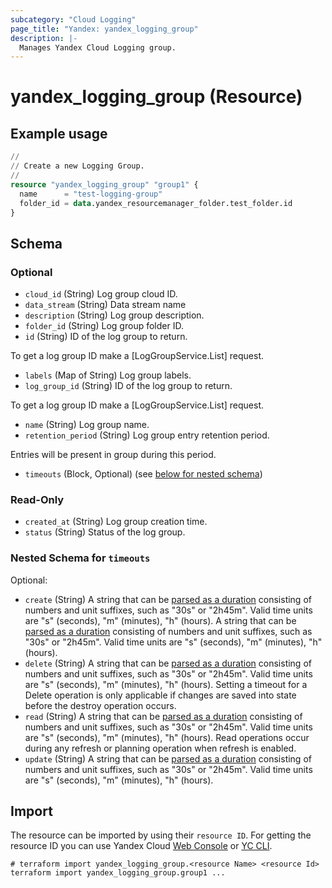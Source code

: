 ```yaml
---
subcategory: "Cloud Logging"
page_title: "Yandex: yandex_logging_group"
description: |-
  Manages Yandex Cloud Logging group.
---
```


# yandex_logging_group (Resource)



## Example usage

```terraform
//
// Create a new Logging Group.
//
resource "yandex_logging_group" "group1" {
  name      = "test-logging-group"
  folder_id = data.yandex_resourcemanager_folder.test_folder.id
}
```

<!-- schema generated by tfplugindocs -->
## Schema

### Optional

- `cloud_id` (String) Log group cloud ID.
- `data_stream` (String) Data stream name
- `description` (String) Log group description.
- `folder_id` (String) Log group folder ID.
- `id` (String) ID of the log group to return.

 To get a log group ID make a [LogGroupService.List] request.
- `labels` (Map of String) Log group labels.
- `log_group_id` (String) ID of the log group to return.

 To get a log group ID make a [LogGroupService.List] request.
- `name` (String) Log group name.
- `retention_period` (String) Log group entry retention period.

 Entries will be present in group during this period.
- `timeouts` (Block, Optional) (see [below for nested schema](#nestedblock--timeouts))

### Read-Only

- `created_at` (String) Log group creation time.
- `status` (String) Status of the log group.

<a id="nestedblock--timeouts"></a>
### Nested Schema for `timeouts`

Optional:

- `create` (String) A string that can be [parsed as a duration](https://pkg.go.dev/time#ParseDuration) consisting of numbers and unit suffixes, such as "30s" or "2h45m". Valid time units are "s" (seconds), "m" (minutes), "h" (hours). A string that can be [parsed as a duration](https://pkg.go.dev/time#ParseDuration) consisting of numbers and unit suffixes, such as "30s" or "2h45m". Valid time units are "s" (seconds), "m" (minutes), "h" (hours).
- `delete` (String) A string that can be [parsed as a duration](https://pkg.go.dev/time#ParseDuration) consisting of numbers and unit suffixes, such as "30s" or "2h45m". Valid time units are "s" (seconds), "m" (minutes), "h" (hours). Setting a timeout for a Delete operation is only applicable if changes are saved into state before the destroy operation occurs.
- `read` (String) A string that can be [parsed as a duration](https://pkg.go.dev/time#ParseDuration) consisting of numbers and unit suffixes, such as "30s" or "2h45m". Valid time units are "s" (seconds), "m" (minutes), "h" (hours). Read operations occur during any refresh or planning operation when refresh is enabled.
- `update` (String) A string that can be [parsed as a duration](https://pkg.go.dev/time#ParseDuration) consisting of numbers and unit suffixes, such as "30s" or "2h45m". Valid time units are "s" (seconds), "m" (minutes), "h" (hours).

## Import

The resource can be imported by using their `resource ID`. For getting the resource ID you can use Yandex Cloud [Web Console](https://console.yandex.cloud) or [YC CLI](https://yandex.cloud/docs/cli/quickstart).

```shell
# terraform import yandex_logging_group.<resource Name> <resource Id>
terraform import yandex_logging_group.group1 ...
```
